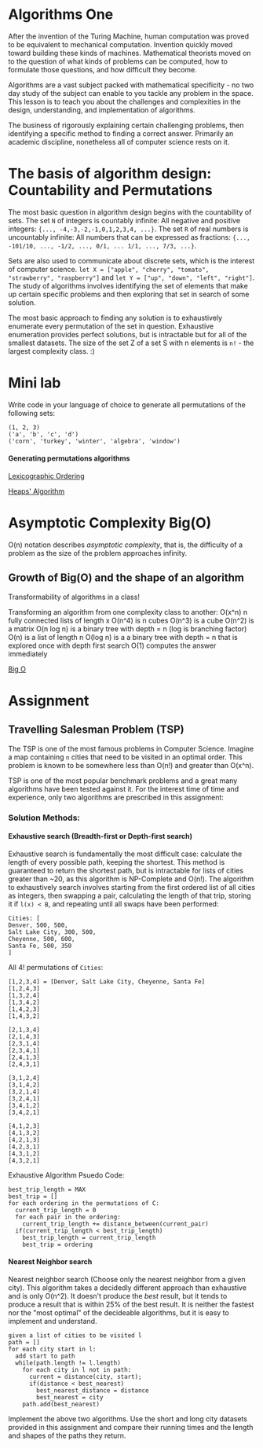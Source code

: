 # Algorithms One

After the invention of the Turing Machine, human computation was proved to be equivalent to mechanical computation. Invention quickly moved toward building these kinds of machines. Mathematical theorists moved on to the question of what kinds of problems can be computed, how to formulate those questions, and how difficult they become.

Algorithms are a vast subject packed with mathematical specificity - no two day study of the subject can enable to you tackle any problem in the space. This lesson is to teach you about the challenges and complexities in the design, understanding, and implementation of algorithms.

The business of rigorously explaining certain challenging problems, then identifying a specific method to finding a correct answer. Primarily an academic discipline, nonetheless all of computer science rests on it.

# The basis of algorithm design: Countability and Permutations

The most basic question in algorithm design begins with the countability of sets. The set `N` of integers is countably infinite: All negative and positive integers: `{..., -4,-3,-2,-1,0,1,2,3,4, ...}`. The set `R` of real numbers is uncountably infinite: All numbers that can be expressed as fractions: `{..., -101/10, ..., -1/2, ..., 0/1, ... 1/1, ..., 7/3, ...}`.

Sets are also used to communicate about discrete sets, which is the interest of computer science. `let X = ["apple", "cherry", "tomato", "strawberry", "raspberry"]` and `let Y = ["up", "down", "left", "right"]`. The study of algorithms involves identifying the set of elements that make up certain specific problems and then exploring that set in search of some solution.

The most basic approach to finding any solution is to exhaustively enumerate every permutation of the set in question. Exhaustive enumeration provides perfect solutions, but is intractable but for all of the smallest datasets. The size of the set Z of a set S with n elements is `n!` - the largest complexity class. :)

# Mini lab

Write code in your language of choice to generate all permutations of the following sets:

    (1, 2, 3)
    ('a', 'b', 'c', 'd')
    ('corn', 'turkey', 'winter', 'algebra', 'window')

#### Generating permutations algorithms

[Lexicographic Ordering](https://en.wikipedia.org/wiki/Lexicographical_order)

[Heaps' Algorithm](https://en.wikipedia.org/wiki/Heap%27s_algorithm)

# Asymptotic Complexity Big(O)

O(n) notation describes _asymptotic complexity_, that is, the difficulty of a problem as the size of the problem approaches infinity.

## Growth of Big(O) and the shape of an algorithm

Transformability of algorithms in a class!

Transforming an algorithm from one complexity class to another:
O(x^n) n fully connected lists of length x
O(n^4) is n cubes
O(n^3) is a cube
O(n^2) is a matrix
O(n log n) is a binary tree with depth = n (log is branching factor)
O(n) is a list of length n
O(log n) is a a binary tree with depth = n that is explored once with depth first search
O(1) computes the answer immediately

[Big O](https://www.lucidchart.com/documents/view/fb7a5e50-8340-46b4-be62-69c7fe24c472)

   
# Assignment

## Travelling Salesman Problem (TSP)

The TSP is one of the most famous problems in Computer Science. Imagine a map containing `n` cities that need to be visited in an optimal order. This problem is known to be somewhere less than O(n!) and greater than O(x^n).

TSP is one of the most popular benchmark problems and a great many algorithms have been tested against it. For the interest time of time and experience, only two algorithms are prescribed in this assignment:

### Solution Methods:

#### Exhaustive search (Breadth-first or Depth-first search) 

Exhaustive search is fundamentally the most difficult case: calculate the length of every possible path, keeping the shortest. This method is guaranteed to return the shortest path, but is intractable for lists of cities greater than ~20, as this algorithm is NP-Complete and O(n!). The algorithm to exhaustively search involves starting from the first ordered list of all cities as integers, then swapping a pair, calculating the length of that trip, storing it if `l(x) < B`, and repeating until all swaps have been performed:

    Cities: [
    Denver, 500, 500,
    Salt Lake City, 300, 500,
    Cheyenne, 500, 600,
    Santa Fe, 500, 350
    ]

All 4! permutations of `Cities`:

    [1,2,3,4] = [Denver, Salt Lake City, Cheyenne, Santa Fe]
    [1,2,4,3]
    [1,3,2,4]
    [1,3,4,2]
    [1,4,2,3]
    [1,4,3,2]

    [2,1,3,4]
    [2,1,4,3]
    [2,3,1,4]
    [2,3,4,1]
    [2,4,1,3]
    [2,4,3,1]

    [3,1,2,4]
    [3,1,4,2]
    [3,2,1,4]
    [3,2,4,1]
    [3,4,1,2]
    [3,4,2,1]

    [4,1,2,3]
    [4,1,3,2]
    [4,2,1,3]
    [4,2,3,1]
    [4,3,1,2]
    [4,3,2,1]

Exhaustive Algorithm Psuedo Code:

    best_trip_length = MAX
    best_trip = []
    for each ordering in the permutations of C:
      current_trip_length = 0
      for each pair in the ordering:
        current_trip_length += distance_between(current_pair)
      if(current_trip_length < best_trip_length)
        best_trip_length = current_trip_length
        best_trip = ordering

#### Nearest Neighbor search   

Nearest neighbor search (Choose only the nearest neighbor from a given city). This algorithm takes a decidedly different approach than exhaustive and is only O(n^2). It doesn't produce the _best_ result, but it tends to produce a result that is within 25% of the best result. It is neither the fastest nor the "most optimal" of the decideable algorithms, but it is easy to implement and understand.

    given a list of cities to be visited l
    path = []
    for each city start in l:
      add start to path
      while(path.length != l.length)
        for each city in l not in path:
          current = distance(city, start);
          if(distance < best_nearest)
            best_nearest_distance = distance
            best_nearest = city
        path.add(best_nearest)


Implement the above two algorithms. Use the short and long city datasets provided in this assignment and compare their running times and the length and shapes of the paths they return.



